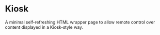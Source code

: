# Kiosk

A minimal self-refreshing HTML wrapper page to allow remote control over content
displayed in a Kiosk-style way.
